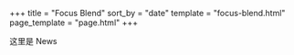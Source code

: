 +++
title = "Focus Blend"
sort_by = "date"
template = "focus-blend.html"
page_template = "page.html"
+++

这里是 News
